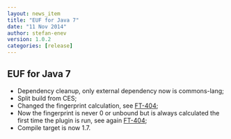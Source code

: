 ```yaml
---
layout: news_item
title: "EUF for Java 7"
date: "11 Nov 2014"
author: stefan-enev
version: 1.0.2
categories: [release]
---
```


## EUF for Java 7

* Dependency cleanup, only external dependency now is commons-lang;
* Split build from CES;
* Changed the fingerprint calculation, see <a href="https://jira.ontotext.com/browse/FT-404">FT-404</a>;
* Now the fingerprint is never 0 or unbound but is always calculated the first time the plugin is run, see again <a href="https://jira.ontotext.com/browse/FT-404">FT-404</a>;
* Compile target is now 1.7.
